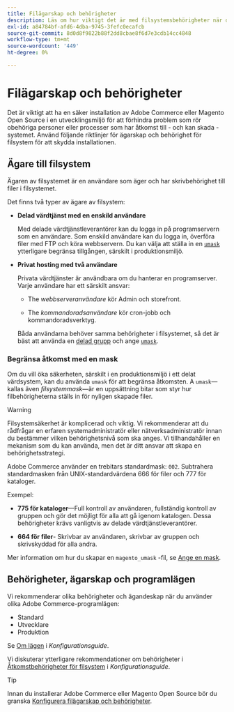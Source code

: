 ```yaml
---
title: Filägarskap och behörigheter
description: Läs om hur viktigt det är med filsystemsbehörigheter när du arbetar med lokala installationer av Adobe Commerce.
exl-id: a84784bf-afd6-4dba-9745-3fefc0ecafcb
source-git-commit: 8d0d8f9822b88f2dd8cbae8f6d7e3cdb14cc4848
workflow-type: tm+mt
source-wordcount: '449'
ht-degree: 0%

---
```


# Filägarskap och behörigheter

Det är viktigt att ha en säker installation av Adobe Commerce eller Magento Open Source i en utvecklingsmiljö för att förhindra problem som rör obehöriga personer eller processer som har åtkomst till - och kan skada - systemet. Använd följande riktlinjer för ägarskap och behörighet för filsystem för att skydda installationen.

## Ägare till filsystem

Ägaren av filsystemet är en användare som äger och har skrivbehörighet till filer i filsystemet.

Det finns två typer av ägare av filsystem:

- **Delad värdtjänst med en enskild användare**

  Med delade värdtjänstleverantörer kan du logga in på programservern som en användare. Som enskild användare kan du logga in, överföra filer med FTP och köra webbservern. Du kan välja att ställa in en [`umask`](#restrict-access-with-a-umask) ytterligare begränsa tillgången, särskilt i produktionsmiljö.

- **Privat hosting med två användare**

  Privata värdtjänster är användbara om du hanterar en programserver. Varje användare har ett särskilt ansvar:

   - The _webbserveranvändare_ kör Admin och storefront.

   - The _kommandoradsanvändare_ kör cron-jobb och kommandoradsverktyg.

  Båda användarna behöver samma behörigheter i filsystemet, så det är bäst att använda en [delad grupp](configure-permissions.md#set-ownership-and-permissions-for-two-users) och ange [`umask`](#restrict-access-with-a-umask).

### Begränsa åtkomst med en mask

Om du vill öka säkerheten, särskilt i en produktionsmiljö i ett delat värdsystem, kan du använda `umask` för att begränsa åtkomsten. A `umask`—kallas även _filsystemmask_—är en uppsättning bitar som styr hur filbehörigheterna ställs in för nyligen skapade filer.

>[!WARNING]
>
>Filsystemsäkerhet är komplicerad och viktig. Vi rekommenderar att du rådfrågar en erfaren systemadministratör eller nätverksadministratör innan du bestämmer vilken behörighetsnivå som ska anges. Vi tillhandahåller en mekanism som du kan använda, men det är ditt ansvar att skapa en behörighetsstrategi.

Adobe Commerce använder en trebitars standardmask: `002`. Subtrahera standardmasken från UNIX-standardvärdena 666 för filer och 777 för kataloger.

Exempel:

- **775 för kataloger**—Full kontroll av användaren, fullständig kontroll av gruppen och gör det möjligt för alla att gå igenom katalogen. Dessa behörigheter krävs vanligtvis av delade värdtjänstleverantörer.

- **664 för filer**- Skrivbar av användaren, skrivbar av gruppen och skrivskyddad för alla andra.

Mer information om hur du skapar en `magento_umask` -fil, se [Ange en mask](../../next-steps/set-umask.md).

## Behörigheter, ägarskap och programlägen

Vi rekommenderar olika behörigheter och ägandeskap när du använder olika Adobe Commerce-programlägen:

- Standard
- Utvecklare
- Produktion

Se [Om lägen](../../../configuration/bootstrap/application-modes.md) i _Konfigurationsguide_.

Vi diskuterar ytterligare rekommendationer om behörigheter i [Åtkomstbehörigheter för filsystem](../../../configuration/deployment/file-system-permissions.md) i _Konfigurationsguide_.

>[!TIP]
>
>Innan du installerar Adobe Commerce eller Magento Open Source bör du granska [Konfigurera filägarskap och behörigheter](configure-permissions.md).
